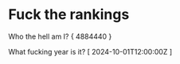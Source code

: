 # Fuck the rankings

Who the hell am I?
{ 4884440 }

What fucking year is it?
[ 2024-10-01T12:00:00Z ]
